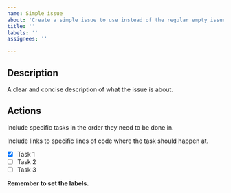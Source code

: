 ```yaml
---
name: Simple issue
about: 'Create a simple issue to use instead of the regular empty issue'
title: ''
labels: ''
assignees: ''

---
```


## Description

A clear and concise description of what the issue is about.

## Actions

Include specific tasks in the order they need to be done in.

Include links to specific lines of code where the task should happen at.

- [x] Task 1
- [ ] Task 2
- [ ] Task 3

**Remember to set the labels.**
